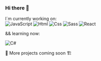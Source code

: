 ### Hi there 👋

I´m currently working on:  
![JavaScript](https://img.shields.io/badge/javascript-%23323330.svg?style=for-the-badge&logo=javascript&logoColor=%23F7DF1E) ![Html](https://img.shields.io/badge/HTML-239120?style=for-the-badge&logo=html5&logoColor=white) ![Css](https://img.shields.io/badge/CSS-239120?&style=for-the-badge&logo=css3&logoColor=white) ![Sass](https://img.shields.io/badge/Sass-CC6699?style=for-the-badge&logo=sass&logoColor=white) ![React](https://img.shields.io/badge/React-20232A?style=for-the-badge&logo=react&logoColor=61DAFB)  

&& learning now:   

![C#](https://img.shields.io/badge/C%23-239120?style=for-the-badge&logo=c-sharp&logoColor=white)    

🚀 More projects coming soon 🏗️  

<!--
**Vinnizius1/Vinnizius1** is a ✨ _special_ ✨ repository because its `README.md` (this file) appears on your GitHub profile.

Here are some ideas to get you started:

- 🔭 I’m currently working on ...
- 🌱 I’m currently learning ...
- 👯 I’m looking to collaborate on ...
- 🤔 I’m looking for help with ...
- 💬 Ask me about ...
- 📫 How to reach me: ...
- 😄 Pronouns: ...
- ⚡ Fun fact: ...
-->
